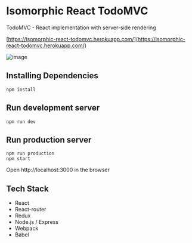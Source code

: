 # Isomorphic React TodoMVC
TodoMVC - React implementation with server-side rendering


[https://isomorphic-react-todomvc.herokuapp.com/](https://isomorphic-react-todomvc.herokuapp.com/)

![image](https://farm8.staticflickr.com/7225/26925088002_dc58019b38_b.jpg)


## Installing Dependencies

```
npm install
```

## Run development server

```
npm run dev
```

## Run production server

```
npm run production
npm start
```

Open http://localhost:3000 in the browser

## Tech Stack
 - React
 - React-router
 - Redux
 - Node.js / Express
 - Webpack
 - Babel
